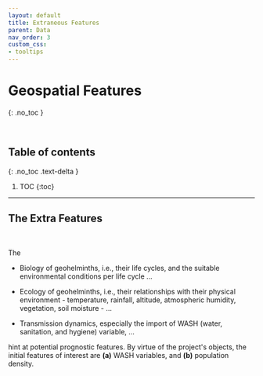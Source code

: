 ```yaml
---
layout: default
title: Extraneous Features
parent: Data
nav_order: 3
custom_css:
- tooltips
---
```


# Geospatial Features
{: .no_toc }

<br>

## Table of contents
{: .no_toc .text-delta }

1. TOC
   {:toc}

---


## The Extra Features

<br>

The

* Biology of geohelminths, i.e., their life cycles, and the suitable environmental conditions per life cycle ...

* Ecology of geohelminths, i.e., their relationships with their physical environment - temperature, rainfall, altitude, 
  atmospheric humidity, vegetation, soil moisture - ...

* Transmission dynamics, especially the import of WASH (water, sanitation, and hygiene) variable, ...

hint at potential prognostic features.  By virtue of the project's objects, the initial features of interest are **(a)** WASH 
variables, and **(b)** population density.

<br>
<br>
<br>
<br>
